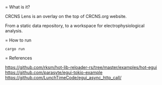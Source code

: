= What is it?

CRCNS Lens is an overlay on the top of CRCNS.org website.

From a static data repository, to a workspace for electrophysiological analysis.

= How to run

```shell
cargo run 
```

= References

<https://github.com/rksm/hot-lib-reloader-rs/tree/master/examples/hot-egui>
<https://github.com/parasyte/egui-tokio-example>
<https://github.com/LunchTimeCode/egui_async_http_call/>
